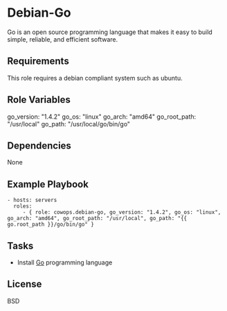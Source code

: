 Debian-Go
=========

Go is an open source programming language that makes it easy to build simple, reliable, and efficient software.

Requirements
------------

This role requires a debian compliant system such as ubuntu.

Role Variables
--------------

go_version: "1.4.2"
go_os: "linux"
go_arch: "amd64"
go_root_path: "/usr/local"
go_path: "/usr/local/go/bin/go"

Dependencies
------------

None

Example Playbook
----------------

    - hosts: servers
      roles:
         - { role: cowops.debian-go, go_version: "1.4.2", go_os: "linux", go_arch: "amd64", go_root_path: "/usr/local", go_path: "{{ go.root_path }}/go/bin/go" }

Tasks
-----

  - Install [Go](http://golang.org/) programming language

License
-------

BSD
